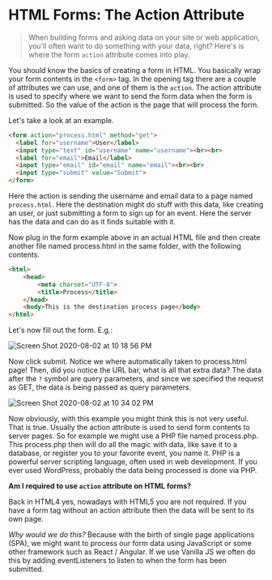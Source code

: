 # HTML Forms: The Action Attribute

> When building forms and asking data on your site or web application, you'll often want to do something with your data, right? Here's is where the form `action` attribute comes into play.

You should know the basics of creating a form in HTML. You basically wrap your form contents in the `<form>` tag. In the opening tag there are a couple of attributes we can use, and one of them is the `action`. The action attribute is used to specify where we want to send the form data when the form is submitted. So the value of the action is the page that will process the form.

Let's take a look at an example.

```html
<form action="process.html" method="get">
  <label for="username">User</label>
  <input type="text" id="username" name="username"><br><br>
  <label for="email">Email</label>
  <input type="email" id="email" name="email"><br><br>
  <input type="submit" value="Submit">
</form>
```
Here the action is sending the username and email data to a page named `process.html`. Here the destination might do stuff with this data, like creating an user, or just submitting a form to sign up for an event. Here the server has the data and can do as it finds suitable with it. 

Now plug in the form example above in an actual HTML file and then create another file named process.html in the same folder, with the following contents.

```html
<html>
    <head>
        <meta charset="UTF-8">
        <title>Process</title>
    </head>
    <body>This is the destination process page</body>
</html>
```

Let's now fill out the form. E.g.:

![Screen Shot 2020-08-02 at 10 18 56 PM](https://user-images.githubusercontent.com/15071636/89143137-25957900-d50f-11ea-9b41-01c6a1f539e7.png)

Now click submit. Notice we where automatically taken to process.html page! Then, did you notice the URL bar, what is all that extra data? The data after the `?` symbol are query parameters, and since we specified the request as GET, the data is being passed as query parameters.

![Screen Shot 2020-08-02 at 10 34 02 PM](https://user-images.githubusercontent.com/15071636/89143511-75287480-d510-11ea-89a6-8d3b872d73dd.png)

Now obviously, with this example you might think this is not very useful. That is true. Usually the action attribute is used to send form contents to server pages. So for example we might use a PHP file named process.php. This process.php then will do all the magic with data, like save it to a database, or register you to your favorite event, you name it. PHP is a powerful server scripting language, often used in web development. If you ever used WordPress, probably the data being processed is done via PHP.

**Am I required to use `action` attribute on HTML forms?**

Back in HTML4 yes, nowadays with HTML5 you are not required. If you have a form tag without an action attribute then the data will be sent to its own page. 

*Why would we do this?* Because with the birth of single page applications (SPA), we might want to process our form data using JavaScript or some other framework such as React / Angular. If we use Vanilla JS we often do this by adding eventListeners to listen to when the form has been submitted.